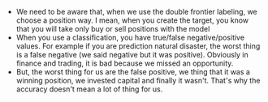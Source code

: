 - We need to be aware that, when we use the double frontier labeling, we choose a position way. I mean, when you create the target, you know that you will take only buy or sell positions with the model
- When you use a classification, you have true/false negative/positive values. For example if you are prediction natural disaster, the worst thing is a false negative (we said negative but it was positive). Obviously in finance and trading, it is bad because we missed an opportunity. 
- But, the worst thing for us are the false positive, we thing that it was a winning position, we invested capital and finally it wasn't. That's why the accuracy doesn't mean a lot of thing for us.